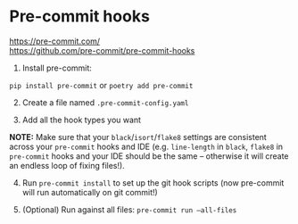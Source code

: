 # Pre-commit hooks

https://pre-commit.com/  
https://github.com/pre-commit/pre-commit-hooks  

1. Install pre-commit: 

`pip install pre-commit` or `poetry add pre-commit`

2. Create a file named `.pre-commit-config.yaml`

3. Add all the hook types you want

**NOTE:** Make sure that your `black`/`isort`/`flake8` settings are consistent across your `pre-commit` hooks and IDE (e.g. `line-length` in `black`, `flake8` in `pre-commit` hooks and your IDE should be the same – otherwise it will create an endless loop of fixing files!).

4. Run `pre-commit install` to set up the git hook scripts (now pre-commit will run automatically on git commit!)

5. (Optional) Run against all files: `pre-commit run –all-files`